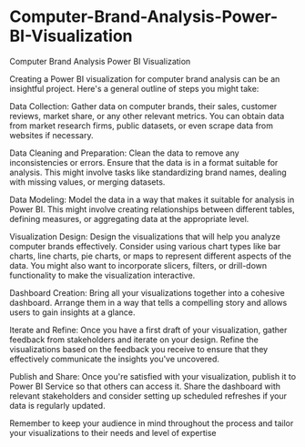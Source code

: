 # Computer-Brand-Analysis-Power-BI-Visualization
Computer Brand Analysis Power BI Visualization

Creating a Power BI visualization for computer brand analysis can be an insightful project. Here's a general outline of steps you might take:

Data Collection: Gather data on computer brands, their sales, customer reviews, market share, or any other relevant metrics. You can obtain data from market research firms, public datasets, or even scrape data from websites if necessary.

Data Cleaning and Preparation: Clean the data to remove any inconsistencies or errors. Ensure that the data is in a format suitable for analysis. This might involve tasks like standardizing brand names, dealing with missing values, or merging datasets.

Data Modeling: Model the data in a way that makes it suitable for analysis in Power BI. This might involve creating relationships between different tables, defining measures, or aggregating data at the appropriate level.

Visualization Design: Design the visualizations that will help you analyze computer brands effectively. Consider using various chart types like bar charts, line charts, pie charts, or maps to represent different aspects of the data. You might also want to incorporate slicers, filters, or drill-down functionality to make the visualization interactive.

Dashboard Creation: Bring all your visualizations together into a cohesive dashboard. Arrange them in a way that tells a compelling story and allows users to gain insights at a glance.

Iterate and Refine: Once you have a first draft of your visualization, gather feedback from stakeholders and iterate on your design. Refine the visualizations based on the feedback you receive to ensure that they effectively communicate the insights you've uncovered.

Publish and Share: Once you're satisfied with your visualization, publish it to Power BI Service so that others can access it. Share the dashboard with relevant stakeholders and consider setting up scheduled refreshes if your data is regularly updated.

Remember to keep your audience in mind throughout the process and tailor your visualizations to their needs and level of expertise
